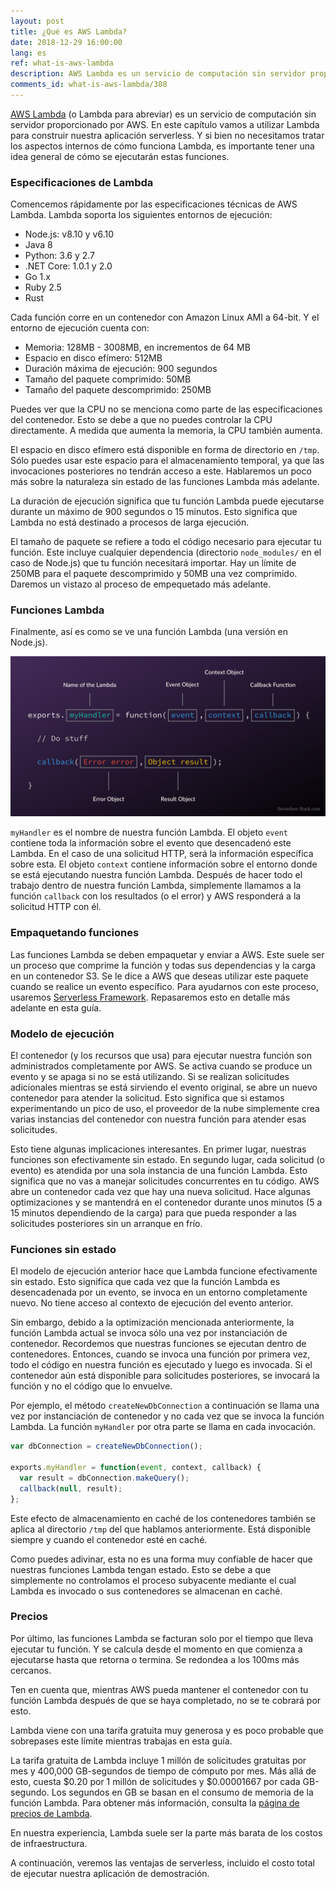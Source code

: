 ```yaml
---
layout: post
title: ¿Qué es AWS Lambda?
date: 2018-12-29 16:00:00
lang: es
ref: what-is-aws-lambda
description: AWS Lambda es un servicio de computación sin servidor proporcionado por Amazon Web Services. Ejecuta partes de código (llamadas funciones Lambda) en contenedores sin estado que se activan bajo demanda para responder a eventos (como solicitudes HTTP). Los contenedores se apagan cuando la función ha finalizado su ejecución. Los usuarios pagan solo por el tiempo que lleva ejecutar la función.
comments_id: what-is-aws-lambda/308
---
```


[AWS Lambda](https://aws.amazon.com/lambda/) (o Lambda para abreviar) es un servicio de computación sin servidor proporcionado por AWS. En este capítulo vamos a utilizar Lambda para construir nuestra aplicación serverless. Y si bien no necesitamos tratar los aspectos internos de cómo funciona Lambda, es importante tener una idea general de cómo se ejecutarán estas funciones.

### Especificaciones de Lambda

Comencemos rápidamente por las especificaciones técnicas de AWS Lambda. Lambda soporta los siguientes entornos de ejecución:

- Node.js: v8.10 y v6.10
- Java 8
- Python: 3.6 y 2.7
- .NET Core: 1.0.1 y 2.0
- Go 1.x
- Ruby 2.5
- Rust

Cada función corre en un contenedor con Amazon Linux AMI a 64-bit. Y el entorno de ejecución cuenta con:

- Memoria: 128MB - 3008MB, en incrementos de 64 MB
- Espacio en disco efímero: 512MB
- Duración máxima de ejecución: 900 segundos
- Tamaño del paquete comprimido: 50MB
- Tamaño del paquete descomprimido: 250MB

Puedes ver que la CPU no se menciona como parte de las especificaciones del contenedor. Esto se debe a que no puedes controlar la CPU directamente. A medida que aumenta la memoria, la CPU también aumenta.

El espacio en disco efímero está disponible en forma de directorio en `/tmp`. Sólo puedes usar este espacio para el almacenamiento temporal, ya que las invocaciones posteriores no tendrán acceso a este. Hablaremos un poco más sobre la naturaleza sin estado de las funciones Lambda más adelante.

La duración de ejecución significa que tu función Lambda puede ejecutarse durante un máximo de 900 segundos o 15 minutos. Esto significa que Lambda no está destinado a procesos de larga ejecución.

El tamaño de paquete se refiere a todo el código necesario para ejecutar tu función. Este incluye cualquier dependencia (directorio `node_modules/` en el caso de Node.js) que tu función necesitará importar. Hay un límite de 250MB para el paquete descomprimido y 50MB una vez comprimido. Daremos un vistazo al proceso de empequetado más adelante.

### Funciones Lambda

Finalmente, así es como se ve una función Lambda (una versión en Node.js).

![Anatomía de una función Lambda](/assets/anatomy-of-a-lambda-function.png)

`myHandler` es el nombre de nuestra función Lambda. El objeto `event` contiene toda la información sobre el evento que desencadenó este Lambda. En el caso de una solicitud HTTP, será la información específica sobre esta. El objeto `context` contiene información sobre el entorno donde se está ejecutando nuestra función Lambda. Después de hacer todo el trabajo dentro de nuestra función Lambda, simplemente llamamos a la función `callback` con los resultados (o el error) y AWS responderá a la solicitud HTTP con él.

### Empaquetando funciones

Las funciones Lambda se deben empaquetar y enviar a AWS. Este suele ser un proceso que comprime la función y todas sus dependencias y la carga en un contenedor S3. Se le dice a AWS que deseas utilizar este paquete cuando se realice un evento específico. Para ayudarnos con este proceso, usaremos [Serverless Framework](https://serverless.com). Repasaremos esto en detalle más adelante en esta guía.

### Modelo de ejecución

El contenedor (y los recursos que usa) para ejecutar nuestra función son administrados completamente por AWS. Se activa cuando se produce un evento y se apaga si no se está utilizando. Si se realizan solicitudes adicionales mientras se está sirviendo el evento original, se abre un nuevo contenedor para atender la solicitud. Esto significa que si estamos experimentando un pico de uso, el proveedor de la nube simplemente crea varias instancias del contenedor con nuestra función para atender esas solicitudes.

Esto tiene algunas implicaciones interesantes. En primer lugar, nuestras funciones son efectivamente sin estado. En segundo lugar, cada solicitud (o evento) es atendida por una sola instancia de una función Lambda. Esto significa que no vas a manejar solicitudes concurrentes en tu código. AWS abre un contenedor cada vez que hay una nueva solicitud. Hace algunas optimizaciones y se mantendrá en el contenedor durante unos minutos (5 a 15 minutos dependiendo de la carga) para que pueda responder a las solicitudes posteriores sin un arranque en frío.

### Funciones sin estado

El modelo de ejecución anterior hace que Lambda funcione efectivamente sin estado. Esto significa que cada vez que la función Lambda es desencadenada por un evento, se invoca en un entorno completamente nuevo. No tiene acceso al contexto de ejecución del evento anterior.

Sin embargo, debido a la optimización mencionada anteriormente, la función Lambda actual se invoca sólo una vez por instanciación de contenedor. Recordemos que nuestras funciones se ejecutan dentro de contenedores. Entonces, cuando se invoca una función por primera vez, todo el código en nuestra función es ejecutado y luego es invocada. Si el contenedor aún está disponible para solicitudes posteriores, se invocará la función y no el código que lo envuelve.

Por ejemplo, el método `createNewDbConnection` a continuación se llama una vez por instanciación de contenedor y no cada vez que se invoca la función Lambda. La función `myHandler` por otra parte se llama en cada invocación.

``` javascript
var dbConnection = createNewDbConnection();

exports.myHandler = function(event, context, callback) {
  var result = dbConnection.makeQuery();
  callback(null, result);
};
```

Este efecto de almacenamiento en caché de los contenedores también se aplica al directorio `/tmp` del que hablamos anteriormente. Está disponible siempre y cuando el contenedor esté en caché.

Como puedes adivinar, esta no es una forma muy confiable de hacer que nuestras funciones Lambda tengan estado. Esto se debe a que simplemente no controlamos el proceso subyacente mediante el cual Lambda es invocado o sus contenedores se almacenan en caché.

### Precios

Por último, las funciones Lambda se facturan solo por el tiempo que lleva ejecutar tu función. Y se calcula desde el momento en que comienza a ejecutarse hasta que retorna o termina. Se redondea a los 100ms más cercanos.

Ten en cuenta que, mientras AWS pueda mantener el contenedor con tu función Lambda después de que se haya completado, no se te cobrará por esto.

Lambda viene con una tarifa gratuita muy generosa y es poco probable que sobrepases este límite mientras trabajas en esta guía.

La tarifa gratuita de Lambda incluye 1 millón de solicitudes gratuitas por mes y 400,000 GB-segundos de tiempo de cómputo por mes. Más allá de esto, cuesta $0.20 por 1 millón de solicitudes y $0.00001667 por cada GB-segundo. Los segundos en GB se basan en el consumo de memoria de la función Lambda. Para obtener más información, consulta la [página de precios de Lambda](https://aws.amazon.com/lambda/pricing/).

En nuestra experiencia, Lambda suele ser la parte más barata de los costos de infraestructura.

A continuación, veremos las ventajas de serverless, incluido el costo total de ejecutar nuestra aplicación de demostración.
